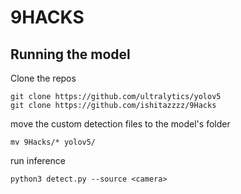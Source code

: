 # 9HACKS
## Running the model 
Clone the repos
```
git clone https://github.com/ultralytics/yolov5
git clone https://github.com/ishitazzzz/9Hacks
```
move the custom detection files to the model's folder
```
mv 9Hacks/* yolov5/
```
run inference 
```
python3 detect.py --source <camera>
```

